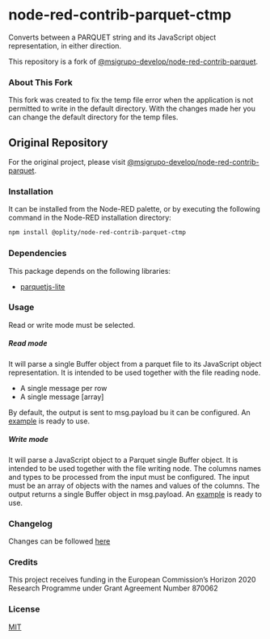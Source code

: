 # node-red-contrib-parquet-ctmp
Converts between a PARQUET string and its JavaScript object representation, in either direction.

This repository is a fork of [@msigrupo-develop/node-red-contrib-parquet](https://github.com/msigrupo/node-red-contrib-parquet).

### About This Fork

This fork was created to fix the temp file error when the application is not permitted to write in the default directory. With the changes made her you can change the default directory for the temp files.

## Original Repository

For the original project, please visit [@msigrupo-develop/node-red-contrib-parquet](https://github.com/msigrupo/node-red-contrib-parquet).


### Installation
It can be installed from the Node-RED palette, or by executing the following command in the Node-RED installation directory:
```sh
npm install @oplity/node-red-contrib-parquet-ctmp
```

### Dependencies
This package depends on the following libraries:
- [parquetjs-lite][1]

### Usage
Read or write mode must be selected.

##### Read mode
It will parse a single Buffer object from a parquet file to its JavaScript object representation. It is intended to be used together with the file reading node.
- A single message per row
- A single message [array]

By default, the output is sent to msg.payload bu it can be configured.
An [example][2] is ready to use.

##### Write mode
It will parse a JavaScript object to a Parquet single Buffer object. It is intended to be used together with the file writing node.
The columns names and types to be processed from the input must be configured. The input must be an array of objects with the names and values of the columns.
The output returns a single Buffer object in msg.payload.
An [example][3] is ready to use.

### Changelog
Changes can be followed [here][4]

### Credits
This project receives funding in the European Commission’s Horizon 2020 Research Programme under Grant Agreement Number 870062

### License
[MIT][5]


[1]:https://www.npmjs.com/package/parquetjs-lite
[2]:https://github.com/gaby1271999/node-red-contrib-parquet-ctmp/blob/master/examples/ReadParquet.json
[3]:https://github.com/gaby1271999/node-red-contrib-parquet-ctmp/blob/master/examples/WriteParquet.json
[4]:https://github.com/gaby1271999/node-red-contrib-parquet-ctmp/blob/master/CHANGELOG.md
[5]:https://github.com/gaby1271999/node-red-contrib-parquet-ctmp/blob/master/LICENCE